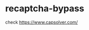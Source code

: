 # recaptcha-bypass
check https://www.capsolver.com/ 



















                                                                  